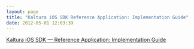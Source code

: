 ```yaml
---
layout: page
title: "Kaltura iOS SDK Reference Application: Implementation Guide"
date: 2012-05-01 12:03:39
---
```


[Kaltura iOS SDK — Reference Application: Implementation Guide][1]

 [1]: http://cdnknowledge.kaltura.com//sites/default/files/Kaltura_iOS_SDK_Reference_Application_Implementation_Guide_Eagle.pdf